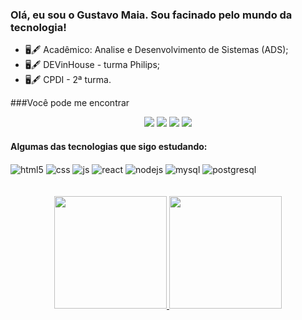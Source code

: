 ### Olá, eu sou o Gustavo Maia. Sou facinado pelo mundo da tecnologia!
- 🖥🖋 Acadêmico: Analise e Desenvolvimento de Sistemas (ADS);
- 🖥🖋 DEVinHouse - turma Philips;
- 🖥🖋 CPDI - 2ª turma.

###Você pode me encontrar
<div align="center"> 
  <a href="https://www.youtube.com/channel/UCB15lu9zuLqpU10rZi07uQQ" target="_blank"><img src="https://img.shields.io/badge/YouTube-FF0000?style=for-the-badge&logo=youtube&logoColor=white" target="_blank"></a>
  <a href="https://instagram.com/gustavo_jvmaia" target="_blank"><img src="https://img.shields.io/badge/-Instagram-%23E4405F?style=for-the-badge&logo=instagram&logoColor=white" target="_blank"></a>
  <a href = "mailto:cdsmaia@gmail.com"><img src="https://img.shields.io/badge/-Gmail-%23333?style=for-the-badge&logo=gmail&logoColor=white" target="_blank"></a>
  <a href="https://www.linkedin.com/in/gustavo-jv-maia" target="_blank"><img src="https://img.shields.io/badge/LinkedIn-0077B5?style=for-the-badge&logo=linkedin&logoColor=white" target="_blank"></a>   
</div>

 #### Algumas das tecnologias que sigo estudando:
<div style="display: inline_block">
  
  <img align="center" alt="html5" src="https://img.shields.io/badge/HTML5-E34F26?style=for-the-badge&logo=html5&logoColor=white" />
  <img align="center" alt="css" src="https://img.shields.io/badge/CSS3-1572B6?style=for-the-badge&logo=css3&logoColor=white" />
  <img align="center" alt="js" src="https://img.shields.io/badge/JavaScript-F7DF1E?style=for-the-badge&logo=javascript&logoColor=black" />
  <img align="center" alt="react" src="https://img.shields.io/badge/React-20232A?style=for-the-badge&logo=react&logoColor=61DAFB" />
  <img align="center" alt="nodejs" src="https://img.shields.io/badge/Node.js-43853D?style=for-the-badge&logo=node.js&logoColor=white" />
  <img align="center" alt="mysql" src="https://img.shields.io/badge/MySQL-00000F?style=for-the-badge&logo=mysql&logoColor=white" />
  <img align="center" alt="postgresql" src="https://img.shields.io/badge/PostgreSQL-316192?style=for-the-badge&logo=postgresql&logoColor=white" />
</div>
<br/><br/>

<div align="center">
  <a href="https://github.com/gugamaia">
  <img height="180em" src="https://github-readme-stats.vercel.app/api?username=gugamaia&show_icons=true&theme=discord_old_blurple&include_all_commits=true&count_private=true"/>
  <img height="180em" src="https://github-readme-stats.vercel.app/api/top-langs/?username=gugamaia&layout=compact&langs_count=7&theme=discord_old_blurple&include_all_commits=true&count_private=true"/>
</div>
  
  

  <!--
<img src="https://raw.githubusercontent.com/MicaelliMedeiros/micaellimedeiros/master/image/computer-illustration.png" min-width="400px" max-width="400px" width="450px" align="right" alt="Computador"> -->
  <!--
  <img min-width="450px" max-width="250" width="250" align="right" alt="Computador" style="border-radius:100px;" src="https://pngimage.net/wp-content/uploads/2018/06/programador-png-3.png">

<h1 align="center">Bem vindo pequeno Dev🖖🏽</h1>
<p> Com quase 8 anos de experiência HelpDesk, redes e TI. 
Possuo também experiência em Python, Django, Restfull, MySql e Sqlite. 
Desenvolvendo diversos trabalhos como freelancer nos tempos livres. Estou me dedicando aos estudos da língua inglesa, DataScence & Marchine Learning, pois sei que esse conhecimento é importante para meu desenvolvimento profissional. 
Sou amante da tecnologia e, neste momento, estou em busca de uma oportunidade, tenho a certeza de que irei somar junto a empresa. 
</p>

<a href="https://www.linkedin.com/in/lucastk/" target="_blank">
    <h1 align="center">
       Lucas Silva | Developer
        </a>
    </h1>
    <div align="left">
        <a href="lukasmulekezika2@gmail.com">
            <img alt="Gmail"src="https://img.shields.io/badge/Gmail-D14836?style=for-the-badge&logo=gmail&logoColor=white">            
        </a>
         <a href="lukasmulekezika2@hotmail.com">
            <img alt="E-mail"src="https://img.shields.io/badge/Microsoft_Outlook-0078D4?style=for-the-badge&logo=microsoft-outlook&logoColor=white">
        </a>
        <a href="https://www.linkedin.com/in/lucastk/" target="_blank">
            <img alt="Linkedin" src="https://img.shields.io/badge/LinkedIn-0077B5?style=for-the-badge&logo=linkedin&logoColor=white">
        </a>
        <a href="https://www.instagram.com/lucas_mnc/" target="_blank">
            <img alt="Instagram" src="https://img.shields.io/badge/Instagram-E4405F?style=for-the-badge&logo=instagram&logoColor=white">
        </a>
        <a href="https://github.com/by-lucas/" target="_blank">
            <img alt="Github" src="https://img.shields.io/badge/GitHub-100000?style=for-the-badge&logo=github&logoColor=white">
        </a>
        <a href="https://api.whatsapp.com/send?phone=5574981199190&text=Ol%C3%A1%2C%20tudo%20bem%3F%20Gostaria%20de%20falar%20com%20voc%C3%AA." target="_blank">
            <img alt="Whatsapp" src="https://img.shields.io/badge/whatsapp-04B404?style=for-the-badge&logo=whatsapp&logoColor=white">
        </a>
</div>



##

<h1 align="center">Linguagens e ferramentas:</h1>
<div style="display: inline_block;" align="center">

|  **PROPRIEDADES** | **TECNOLOGIAS** |
| :---------        |     :---------  |
|**Linguagem / IDE** | <img align="center" alt="PYTHON" height="30" src="https://img.shields.io/badge/python.py-0d1533?style=for-the-badge&logo=python&logoColor=white"> <img align="center" alt="DJANGO" height="30"  src="https://img.shields.io/badge/Django-9966ff?&style=for-the-badge&logo=Django&logoColor=white"> <img align="center" alt="VSCODE" height="30" src="https://img.shields.io/badge/VSCode-blue?&style=for-the-badge&logo=visual-studio&logoColor=white"> <img align="center" alt="SUBLIME TEXT" height="30" src="https://img.shields.io/badge/Sublime_Text-61210B?&style=for-the-badge&logo=sublime-text&logoColor=white"> |
| **API** |  <img align="center" alt="FASAPI" height="30" src="https://img.shields.io/badge/FastApi-008000?&style=for-the-badge&logo=FastApi&logoColor=white"> <img align="center" alt="RESTFULL_API" height="30" src="https://img.shields.io/badge/API_RestFull-527a7a?&style=for-the-badge&logo=RestApi&logoColor=white">|
|**Conhecimento / Uso** |  <img align="center" alt="PANDAS" height="30" src="https://img.shields.io/badge/pandas-0047b3?&style=for-the-badge&logo=pandas&logoColor=white"> <img align="center" alt="GIT" height="30" src="https://img.shields.io/badge/git-61210B?&style=for-the-badge&logo=git&logoColor=white"> <img align="center" alt="AWS" height="30" src="https://img.shields.io/badge/Amazon_AWS-232F3E?style=for-the-badge&logo=amazon-aws&logoColor=white"> <img align="center" alt="HEROKU" height="30" src="https://img.shields.io/badge/heroku-0d1533?&style=for-the-badge&logo=heroku&logoColor=white">|
|**Database** |  <img align="center" alt="MYSQL" height="30" src="https://img.shields.io/badge/mysql-404D59?style=for-the-badge&logo=mysql&logoColor=white"> <img align="center" alt="SQLITE" height="30"  src="https://img.shields.io/badge/Sqlite-862d59?style=for-the-badge&logo=Sqlite&logoColor=white">|
 | **Style** |  <img align="center" alt="PANDAS" height="30" src="https://img.shields.io/badge/bootstrap-cc0066?&style=for-the-badge&logo=bootstrap&logoColor=white"> <img align="center" alt="CSS" height="30" src="https://img.shields.io/badge/css-007ACC?style=for-the-badge&logo=css3&logoColor=white"> |
|**Os** | <img align="center" alt="Windows" height="30" src="https://img.shields.io/badge/windows-862d59?style=for-the-badge&logo=windows&logoColor=white">|
|**Machine Learning / Deep Learning frameworks** | <img align="center" alt="Numpy" height="30" src="https://img.shields.io/badge/numpy-darkgreen?&style=for-the-badge&logo=numpy&logoColor=white"> <img align="center" alt="MARCHINE_LEARNING" height="30"  src="https://img.shields.io/badge/marchine_learning-0047b3?&style=for-the-badge&logo=marchine-learning&logoColor=white"> <img align="center" alt="OPENCV" height="30"  src="https://img.shields.io/badge/Opencv-0047b3?&style=for-the-badge&logo=opencv&logoColor=white"> <img align="center" alt="MATPLOTLIB" height="30"  src="https://img.shields.io/badge/matplotlib-61210B?&style=for-the-badge&logo=matplotlib&logoColor=white">|

</div>

<div style="display: inline_block" align="center"><br>
  <img align="center" alt="Lucas-Python" height="40" width="40" src="https://raw.githubusercontent.com/devicons/devicon/master/icons/python/python-original.svg">-
  <img align="center" alt="Django" height="40" width="40" src="https://raw.githubusercontent.com/devicons/devicon/master/icons/django/django-original.svg">-
  <img align="center" src="https://raw.githubusercontent.com/devicons/devicon/master/icons/javascript/javascript-original.svg" alt="javascript" width="40" height="40"/>-
  <img align="center" alt="Lucas-MYSQL" height="40" width="40" src="https://raw.githubusercontent.com/devicons/devicon/master/icons/mysql/mysql-original-wordmark.svg">-
  <img align="center" alt="Lucas-CSS" height="40" width="40" src="https://raw.githubusercontent.com/devicons/devicon/master/icons/css3/css3-original.svg">-
  <img align="center" alt="Lucas-HTML" height="40" width="40" src="https://raw.githubusercontent.com/devicons/devicon/master/icons/html5/html5-original.svg">-
  <img align="center" alt="Lucas-JS" height="30" width="60" src="https://raw.githubusercontent.com/devicons/devicon/master/icons/javascript/javascript-plain.svg">-->
  
<!--
  <img align="center" alt="Lucas-GIT" height="40" width="40" src="https://raw.githubusercontent.com/devicons/devicon/master/icons/git/git-original.svg">-
  <img align="center" alt="Lucas-GITHUB" height="40" width="40" src="https://raw.githubusercontent.com/devicons/devicon/master/icons/github/github-original.svg">-
  <img align="center" src="https://raw.githubusercontent.com/devicons/devicon/master/icons/photoshop/photoshop-line.svg" alt="photoshop" width="40" height="40">-
  <img align="center" src="https://www.vectorlogo.zone/logos/heroku/heroku-icon.svg" alt="heroku" width="40" height="40"/>-
  <img align="center" src="https://raw.githubusercontent.com/devicons/devicon/master/icons/bootstrap/bootstrap-plain-wordmark.svg" alt="bootstrap" width="40" height="40"/>-
  <img align="center" src="https://raw.githubusercontent.com/devicons/devicon/master/icons/css3/css3-original-wordmark.svg" alt="css3" width="40" height="40"/>-
  <img align="center" src="https://raw.githubusercontent.com/devicons/devicon/master/icons/linux/linux-original.svg" alt="linux" width="40" height="40"/>
</div>


# 

<div align="center">
  <a href="https://github.com/by-lucas">
  <img height="180em" src="https://github-readme-stats.vercel.app/api?username=by-lucas&show_icons=true&theme=dracula&include_all_commits=true&count_private=true"/>
  <img height="180em" src="https://github-readme-stats.vercel.app/api/top-langs/?username=by-lucas&layout=compact&langs_count=7&theme=dracula"/>                                  </div>                     

#
 <div align="center">
<h1 align="center">Atualmente estudando: </h1>
    <strong>- MongoDB <br>- Data Science & Marchine Learning <br>- Inglês</strong>
</div> 

#

 <div align="center">
    
   ![Snake animation](https://github.com/rafaballerini/rafaballerini/blob/output/github-contribution-grid-snake.svg)

  </div>

  <h3><p align="center">Total de visitas no perfil:</p>
<p align="center">
    <img alingn="center" src="https://profile-counter.glitch.me/by-lucas/count.svg"/>
</p>
      -->
